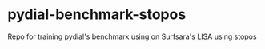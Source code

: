 # pydial-benchmark-stopos
Repo for training pydial's benchmark using on Surfsara's LISA using [stopos](https://userinfo.surfsara.nl/systems/lisa/software/stopos)
